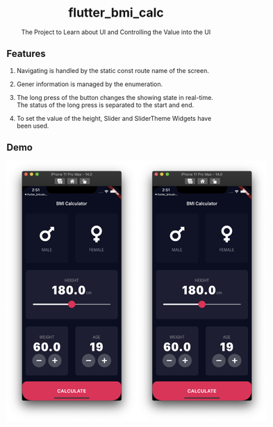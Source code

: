 <h1 align="center">flutter_bmi_calc</h1>
<div align="center">
    The Project to Learn about UI and Controlling the Value into the UI
</div>

## Features

1. Navigating is handled by the static const route name of the screen.

2. Gener information is managed by the enumeration.

3. The long press of the button changes the showing state in real-time. The status of the long press is separated to the start and end.

4. To set the value of the height, Slider and SliderTheme Widgets have been used.

## Demo

<div style="display:flex" align="center">
    <img src="images/1.png" alt="1" width="300"/>
    <img src="images/1.png" alt="1" width="300"/>
</div>
